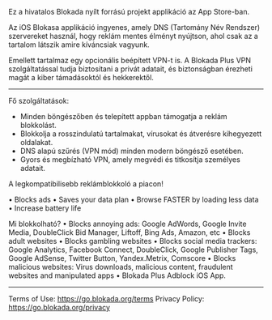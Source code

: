 Ez a hivatalos Blokada nyílt forrású projekt applikáció az App Store-ban.

Az iOS Blokasa applikáció ingyenes, amely DNS (Tartomány Név Rendszer) szervereket használ, hogy reklám mentes élményt nyújtson, ahol csak az a tartalom látszik amire kíváncsiak vagyunk.

Emellett tartalmaz egy opcionális beépített VPN-t is. A Blokada Plus VPN szolgáltatással tudja biztosítani a privát adatait, és biztonságban érezheti magát a kiber támadásoktól és hekkerektől.

----

Fő szolgáltatások:

- Minden böngészőben és telepített appban támogatja a reklám blokkolást.
- Blokkolja a rosszindulatú tartalmakat, vírusokat és átverésre kihegyezett oldalakat.
- DNS alapú szűrés (VPN mód) minden modern böngésző esetében.
- Gyors és megbízható VPN, amely megvédi és titkosítja személyes adatait.

A legkompatibilisebb reklámblokkoló a piacon!

• Blocks ads • Saves your data plan • Browse FASTER by loading less data • Increase battery life

Mi blokkolható? • Blocks annoying ads: Google AdWords, Google Invite Media, DoubleClick Bid Manager, Liftoff, Bing Ads, Amazon, etc • Blocks adult websites • Blocks gambling websites • Blocks social media trackers: Google Analytics, Facebook Connect, DoubleClick, Google Publisher Tags, Google AdSense, Twitter Button, Yandex.Metrix, Comscore • Blocks malicious websites: Virus downloads, malicious content, fraudulent websites and manipulated apps • Blokada Plus Adblock iOS App.

----

Terms of Use: https://go.blokada.org/terms Privacy Policy: https://go.blokada.org/privacy
